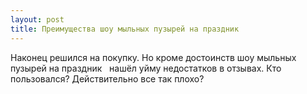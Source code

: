 ```yaml
---
layout: post 
title: Преимущества шоу мыльных пузырей на праздник ‌ ‌ 
--- 
```

Наконец решился на покупку. Но кроме достоинств шоу мыльных пузырей на праздник ‌ ‌ нашёл уйму недостатков в отзывах. Кто пользовался? Действительно все так плохо?